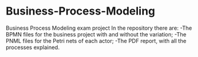# Business-Process-Modeling
Business Process Modeling exam project
In the repository there are: 
-The BPMN files for the business project with and without the variation;
-The PNML files for the Petri nets of each actor;
-The PDF report, with all the processes explained.

